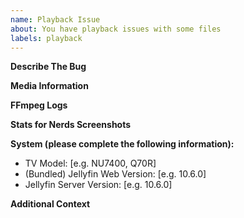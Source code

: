 ```yaml
---
name: Playback Issue
about: You have playback issues with some files
labels: playback
---
```


**Describe The Bug**
<!-- A clear and concise description of what the bug is. -->

**Media Information**
<!-- Please paste any ffprobe or MediaInfo logs. -->

**FFmpeg Logs**
<!-- Please paste any FFmpeg logs if remuxing or transcoding appears to be part of the issue. -->

**Stats for Nerds Screenshots**
<!-- If available, add screenshots of the stats for nerds screen to help show the issue problem. -->

**System (please complete the following information):**
 - TV Model: [e.g. NU7400, Q70R]
 - (Bundled) Jellyfin Web Version: [e.g. 10.6.0]
 - Jellyfin Server Version: [e.g. 10.6.0]

**Additional Context**
<!-- Add any other context about the problem here. -->
